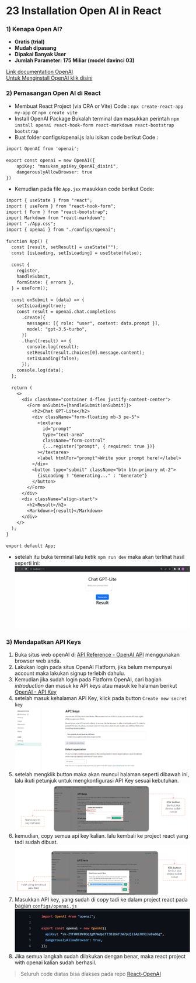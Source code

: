 # 23 Installation Open AI in React

### 1) Kenapa Open AI?

- **Gratis (trial)**
- **Mudah dipasang**
- **Dipakai Banyak User**
- **Jumlah Parameter: 175 Miliar (model davinci 03)**

[Link documentation OpenAI](https://platform.openai.com/docs/introduction)<br/>
[Untuk Menginstall OpenAI klik disini](https://platform.openai.com/docs/api-reference)

### 2) Pemasangan Open AI di React

- Membuat React Project (via CRA or Vite)
  Code : `npx create-react-app my-app` or `npm create vite`
- Install OpenAI Package
  Bukalah terminal dan masukkan perintah `npm install openai react-hook-form react-markdown react-bootstrap bootstrap`
- Buat folder configs/openai.js lalu isikan code berikut
  Code :<br/>

```
import OpenAI from 'openai';

export const openai = new OpenAI({
    apiKey: "masukan_apiKey_OpenAI_disini",
    dangerouslyAllowBrowser: true
})
```

- Kemudian pada file `App.jsx` masukkan code berikut
  Code:<br/>

```
import { useState } from "react";
import { useForm } from "react-hook-form";
import { Form } from "react-bootstrap";
import Markdown from "react-markdown";
import "./App.css";
import { openai } from "./configs/openai";

function App() {
  const [result, setResult] = useState("");
  const [isLoading, setIsLoading] = useState(false);

  const {
    register,
    handleSubmit,
    formState: { errors },
  } = useForm();

  const onSubmit = (data) => {
    setIsLoading(true);
    const result = openai.chat.completions
      .create({
        messages: [{ role: "user", content: data.prompt }],
        model: "gpt-3.5-turbo",
      })
      .then((result) => {
        console.log(result);
        setResult(result.choices[0].message.content);
        setIsLoading(false);
      });
    console.log(data);
  };

  return (
    <>
      <div className="container d-flex justify-content-center">
        <Form onSubmit={handleSubmit(onSubmit)}>
          <h2>Chat GPT-Lite</h2>
          <div className="form-floating mb-3 pe-5">
            <textarea
              id="prompt"
              type="text-area"
              className="form-control"
              {...register("prompt", { required: true })}
            ></textarea>
            <label htmlFor="prompt">Write your prompt here!</label>
          </div>
          <button type="submit" className="btn btn-primary mt-2">
            {isLoading ? "Generating..." : "Generate"}
          </button>
        </Form>
      </div>
      <div className="align-start">
        <h2>Result</h2>
        <Markdown>{result}</Markdown>
      </div>
    </>
  );
}

export default App;
```

- setelah itu buka terminal lalu ketik `npm run dev`
  maka akan terlihat hasil seperti ini: <br/>
  ![Chat GPT Lite](screenshot/summary/chat-gpt-lite.jpeg)

### 3) Mendapatkan API Keys

1. Buka situs web openAI di [API Reference - OpenAI API](https://platform.openai.com/docs/api-reference) menggunakan browser web anda.
2. Lakukan login pada situs OpenAI Flatform, jika belum mempunyai account maka lakukan signup terlebih dahulu.
3. Kemudian jika sudah login pada Flatform OpenAI, cari bagian _introduction_ dan masuk ke API keys atau masuk ke halaman berikut [OpenAI - API Key](https://platform.openai.com/account/api-keys)
4. setelah masuk kehalaman API Key, klick pada button `Create new secret key`
   ![Api Key](screenshot/summary/api-key.png)
5. setelah mengklik button maka akan muncul halaman seperti dibawah ini, lalu ikuti petunjuk untuk mengkonfigurasi API Key sesuai kebutuhan.
   ![Api key 2](screenshot/summary/api-key-2.png)
6. kemudian, copy semua api key kalian. lalu kembali ke project react yang tadi sudah dibuat.
   ![Api key 3](screenshot/summary/api-key-3.png)
7. Masukkan API key, yang sudah di copy tadi ke dalam project react pada bagian `configs/openai.js`
   ![api ke 4](screenshot/summary/api-key-4.png)
8. Jika semua langkah sudah dilakukan dengan benar, maka react project with openai kalian sudah berhasil.

> Seluruh code diatas bisa diakses pada repo [React-OpenAI](https://github.com/aaaroz/react-openAI)
